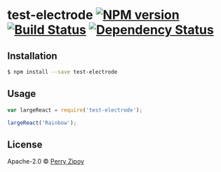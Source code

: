 # test-electrode [![NPM version][npm-image]][npm-url] [![Build Status][travis-image]][travis-url] [![Dependency Status][daviddm-image]][daviddm-url]
>

## Installation

```sh
$ npm install --save test-electrode
```

## Usage

```js
var largeReact = require('test-electrode');

largeReact('Rainbow');
```
## License

Apache-2.0 © [Perry Zipoy]()


[npm-image]: https://badge.fury.io/js/test-electrode.svg
[npm-url]: https://npmjs.org/package/test-electrode
[travis-image]: https://travis-ci.org/pzipoy/test-electrode.svg?branch=master
[travis-url]: https://travis-ci.org/pzipoy/test-electrode
[daviddm-image]: https://david-dm.org/pzipoy/test-electrode.svg?theme=shields.io
[daviddm-url]: https://david-dm.org/pzipoy/test-electrode
